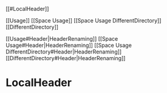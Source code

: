 [[#LocalHeader]]

[[Usage]]
[[Space Usage]]
[[Space Usage DifferentDirectory]]
[[DifferentDirectory]]

[[Usage#Header|HeaderRenaming]]
[[Space Usage#Header|HeaderRenaming]]
[[Space Usage DifferentDirectory#Header|HeaderRenaming]]
[[DifferentDirectory#Header|HeaderRenaming]]

# LocalHeader
